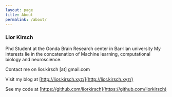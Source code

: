 ```yaml
---
layout: page
title: About
permalink: /about/
---
```


### Lior Kirsch

Phd Student at the Gonda Brain Research center in Bar-Ilan university
My interests lie in the concatenation of Machine learning, computational biology and neuroscience.

Contact me on lior.kirsch [at] gmail.com

Visit my blog at [http://lior.kirsch.xyz/](http://lior.kirsch.xyz/)

See my code at [https://github.com/liorkirsch](https://github.com/liorkirsch)